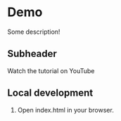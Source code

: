 #  Demo

Some description!

##  Subheader

Watch the tutorial on YouTube

##  Local development

1. Open index.html in your browser.